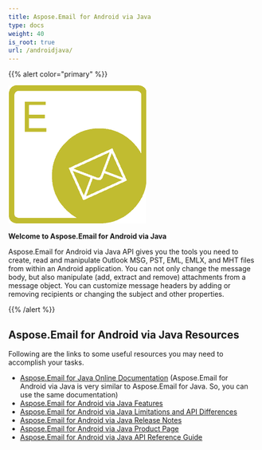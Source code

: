 ```yaml
---
title: Aspose.Email for Android via Java
type: docs
weight: 40
is_root: true
url: /androidjava/
---
```


{{% alert color="primary" %}} 

![Aspose.Email for Android via Java Product Logo](home_1)

**Welcome to Aspose.Email for Android via Java**

Aspose.Email for Android via Java API gives you the tools you need to create, read and manipulate Outlook MSG, PST, EML, EMLX, and MHT files from within an Android application. You can not only change the message body, but also manipulate (add, extract and remove) attachments from a message object. You can customize message headers by adding or removing recipients or changing the subject and other properties.

{{% /alert %}} 

## **Aspose.Email for Android via Java Resources**

Following are the links to some useful resources you may need to accomplish your tasks.

- [Aspose.Email for Java Online Documentation](/email/java/) (Aspose.Email for Android via Java is very similar to Aspose.Email for Java. So, you can use the same documentation)
- [Aspose.Email for Android via Java Features](/email/java/aspose-email-for-android-via-java-features)
- [Aspose.Email for Android via Java Limitations and API Differences](/email/java/aspose-email-for-android-via-java-limitations-and-API-differences)
- [Aspose.Email for Android via Java Release Notes](https://docs.aspose.com/displayjava/Android+via+Java+Release+Notes)
- [Aspose.Email for Android via Java Product Page](https://products.aspose.com/android-java)
- [Aspose.Email for Android via Java API Reference Guide](https://apireference.aspose.com/java)
